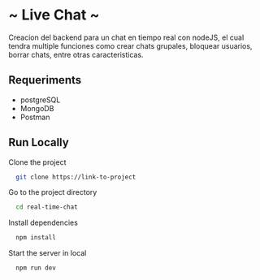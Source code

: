 # ~ Live Chat ~

Creacion del backend para un chat en tiempo real con nodeJS,
el cual tendra multiple funciones como crear chats grupales, bloquear usuarios, borrar chats, entre otras caracteristicas.

## Requeriments

- postgreSQL
- MongoDB
- Postman

## Run Locally

Clone the project

```bash
  git clone https://link-to-project
```

Go to the project directory

```bash
  cd real-time-chat
```

Install dependencies

```bash
  npm install
```

Start the server in local

```bash
  npm run dev
```
